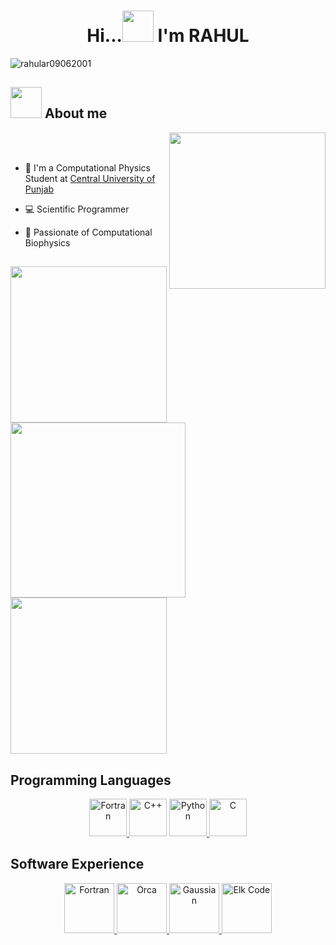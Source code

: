 <h1 align="center">Hi...<picture><img src="https://i.pinimg.com/originals/b2/46/12/b24612807531db42673359695182b2b3.gif" width="50"></picture> I'm RAHUL </h1>


<img src="https://komarev.com/ghpvc/?username=rahular09062001&label=Profile%20views&color=0e75b6&style=flat" alt="rahular09062001" />

## <picture><image src = "https://github.com/7oSkaaa/7oSkaaa/blob/main/Images/about_me.gif?raw=true" width = 50px></picture> About me

<picture><image align="right" src="https://camo.githubusercontent.com/2309797487e5e969659a3b545c96151807b04120a9cc2985f632ec94ba00c9f3/68747470733a2f2f6d656469612e67697068792e636f6d2f6d656469612f53576f536b4e36447854737a71494b4571762f67697068792e676966" width="250px"></picture>

<br><br>

- 🏫 I'm a Computational Physics Student at [Central University of Punjab](http://cup.edu.in/)
- 💻 Scientific Programmer
- 🧬 Passionate of  Computational  Biophysics
  
  ##
<picture><image align="center" src="https://structuralbioinformatician.files.wordpress.com/2013/03/1ece.gif" width="250px"></picture>
<picture><image align="center" src="https://www.cresset-group.com/media/uploads/files/5a8e_membrane.gif" width="280px"></picture>
<picture><image align="center" src="https://bio.libretexts.org/@api/deki/files/34336/7rsaMorphUnfoldedtoFoldedAnimatedA.gif?revision=1" width="250px"></picture>

## Programming Languages
<p align="center">
<a href="https://fortran-lang.org/" target="_blank" rel="noreferrer"> <img src="https://upload.wikimedia.org/wikipedia/commons/thumb/b/b8/Fortran_logo.svg/220px-Fortran_logo.svg.png" alt="Fortran" width="60" height="60"/> </a>
  <a> <img src="https://upload.wikimedia.org/wikipedia/commons/thumb/1/18/ISO_C%2B%2B_Logo.svg/800px-ISO_C%2B%2B_Logo.svg.png" alt="C++" width="60" height="60"/> </a>
<a href="https://www.python.org/" target="_blank" rel="noreferrer"> <img src="https://upload.wikimedia.org/wikipedia/commons/thumb/c/c3/Python-logo-notext.svg/1869px-Python-logo-notext.svg.png" alt="Python" width="60" height="60"/> </a>
<a> <img src="https://upload.wikimedia.org/wikipedia/commons/1/19/C_Logo.png" alt="C" width="60" height="60"/> </a>
 
</p>

## Software Experience
<p  align="center">
  <a href="https://www.gromacs.org/" target="_blank" rel="noreferrer"> <img src="https://media.enccs.se/2021/03/Gromacs-Logo-Blue-1024x421.png" alt="Fortran" height="80"> </a>
  <a href="https://orcaforum.kofo.mpg.de/app.php/portal" target="_blank" rel="noreferrer"> <img src="https://software.pan-data.eu/cache/f/8/2/0/6/f8206d0f171978104b05d440c9f8afc7781bf979.png" alt="Orca" height="80"> </a>
  <a href="https://gaussian.com/" target="_blank" rel="noreferrer"> <img src="https://pbs.twimg.com/profile_images/984801900292784129/TuHbpUEd_400x400.jpg" alt="Gaussian" height="80"> </a>
  <a href="https://elk.sourceforge.io/" target="_blank" rel="noreferrer"> <img src="https://www.mpi-halle.mpg.de/event_images/12677-1530024564.jpeg" alt="Elk Code" height="80"> </a>
  

</p>

  

